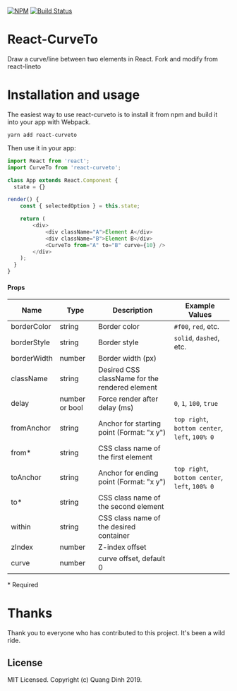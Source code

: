 [![NPM](https://img.shields.io/npm/v/react-curveto.svg)](https://www.npmjs.com/package/react-curveto)
[![Build Status](https://travis-ci.org/JedWatson/react-curveto.svg?branch=master)](https://travis-ci.org/JedWatson/react-curveto)

# React-CurveTo

Draw a curve/line between two elements in React.
Fork and modify from react-lineto

# Installation and usage

The easiest way to use react-curveto is to install it from npm and build it into your app with Webpack.

```
yarn add react-curveto
```

Then use it in your app:

```js
import React from 'react';
import CurveTo from 'react-curveto';

class App extends React.Component {
  state = {}

render() {
    const { selectedOption } = this.state;

    return (
        <div>
            <div className="A">Element A</div>
            <div className="B">Element B</div>
            <CurveTo from="A" to="B" curve={10} />
        </div>
    );
  }
}
```
#### Props

| Name        | Type   | Description                                    | Example Values
| ----------- | ------ | ---------------------------------------------- | --------------
| borderColor | string | Border color                                   | `#f00`, `red`, etc.
| borderStyle | string | Border style                                   | `solid`, `dashed`, etc.
| borderWidth | number | Border width (px)                              |
| className   | string | Desired CSS className for the rendered element |
| delay       | number or bool | Force render after delay (ms)          | `0`, `1`, `100`, `true`
| fromAnchor  | string | Anchor for starting point (Format: "x y")      | `top right`, `bottom center`, `left`, `100% 0`
| from\*      | string | CSS class name of the first element            |
| toAnchor    | string | Anchor for ending point (Format: "x y")        | `top right`, `bottom center`, `left`, `100% 0`
| to\*        | string | CSS class name of the second element           |
| within      | string | CSS class name of the desired container        |
| zIndex      | number | Z-index offset                                 |
| curve       | number | curve offset, default 0                       |


\* Required

# Thanks

Thank you to everyone who has contributed to this project. It's been a wild ride.

## License

MIT Licensed. Copyright (c) Quang Dinh 2019.